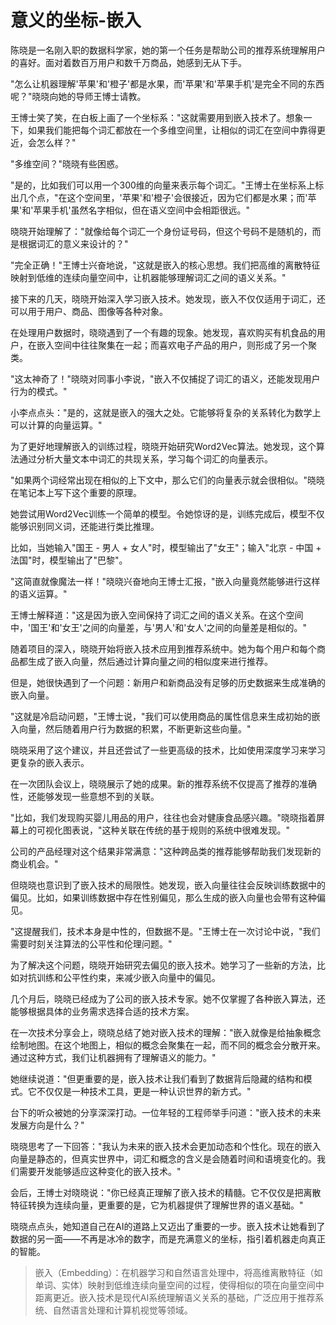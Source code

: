 # 意义的坐标-嵌入

陈晓是一名刚入职的数据科学家，她的第一个任务是帮助公司的推荐系统理解用户的喜好。面对着数百万用户和数千万商品，她感到无从下手。

"怎么让机器理解'苹果'和'橙子'都是水果，而'苹果'和'苹果手机'是完全不同的东西呢？"晓晓向她的导师王博士请教。

王博士笑了笑，在白板上画了一个坐标系："这就需要用到嵌入技术了。想象一下，如果我们能把每个词汇都放在一个多维空间里，让相似的词汇在空间中靠得更近，会怎么样？"

"多维空间？"晓晓有些困惑。

"是的，比如我们可以用一个300维的向量来表示每个词汇。"王博士在坐标系上标出几个点，"在这个空间里，'苹果'和'橙子'会很接近，因为它们都是水果；而'苹果'和'苹果手机'虽然名字相似，但在语义空间中会相距很远。"

晓晓开始理解了："就像给每个词汇一个身份证号码，但这个号码不是随机的，而是根据词汇的意义来设计的？"

"完全正确！"王博士兴奋地说，"这就是嵌入的核心思想。我们把高维的离散特征映射到低维的连续向量空间中，让机器能够理解词汇之间的语义关系。"

接下来的几天，晓晓开始深入学习嵌入技术。她发现，嵌入不仅仅适用于词汇，还可以用于用户、商品、图像等各种对象。

在处理用户数据时，晓晓遇到了一个有趣的现象。她发现，喜欢购买有机食品的用户，在嵌入空间中往往聚集在一起；而喜欢电子产品的用户，则形成了另一个聚类。

"这太神奇了！"晓晓对同事小李说，"嵌入不仅捕捉了词汇的语义，还能发现用户行为的模式。"

小李点点头："是的，这就是嵌入的强大之处。它能够将复杂的关系转化为数学上可以计算的向量运算。"

为了更好地理解嵌入的训练过程，晓晓开始研究Word2Vec算法。她发现，这个算法通过分析大量文本中词汇的共现关系，学习每个词汇的向量表示。

"如果两个词经常出现在相似的上下文中，那么它们的向量表示就会很相似。"晓晓在笔记本上写下这个重要的原理。

她尝试用Word2Vec训练一个简单的模型。令她惊讶的是，训练完成后，模型不仅能够识别同义词，还能进行类比推理。

比如，当她输入"国王 - 男人 + 女人"时，模型输出了"女王"；输入"北京 - 中国 + 法国"时，模型输出了"巴黎"。

"这简直就像魔法一样！"晓晓兴奋地向王博士汇报，"嵌入向量竟然能够进行这样的语义运算。"

王博士解释道："这是因为嵌入空间保持了词汇之间的语义关系。在这个空间中，'国王'和'女王'之间的向量差，与'男人'和'女人'之间的向量差是相似的。"

随着项目的深入，晓晓开始将嵌入技术应用到推荐系统中。她为每个用户和每个商品都生成了嵌入向量，然后通过计算向量之间的相似度来进行推荐。

但是，她很快遇到了一个问题：新用户和新商品没有足够的历史数据来生成准确的嵌入向量。

"这就是冷启动问题，"王博士说，"我们可以使用商品的属性信息来生成初始的嵌入向量，然后随着用户行为数据的积累，不断更新这些向量。"

晓晓采用了这个建议，并且还尝试了一些更高级的技术，比如使用深度学习来学习更复杂的嵌入表示。

在一次团队会议上，晓晓展示了她的成果。新的推荐系统不仅提高了推荐的准确性，还能够发现一些意想不到的关联。

"比如，我们发现购买婴儿用品的用户，往往也会对健康食品感兴趣。"晓晓指着屏幕上的可视化图表说，"这种关联在传统的基于规则的系统中很难发现。"

公司的产品经理对这个结果非常满意："这种跨品类的推荐能够帮助我们发现新的商业机会。"

但晓晓也意识到了嵌入技术的局限性。她发现，嵌入向量往往会反映训练数据中的偏见。比如，如果训练数据中存在性别偏见，那么生成的嵌入向量也会带有这种偏见。

"这提醒我们，技术本身是中性的，但数据不是。"王博士在一次讨论中说，"我们需要时刻关注算法的公平性和伦理问题。"

为了解决这个问题，晓晓开始研究去偏见的嵌入技术。她学习了一些新的方法，比如对抗训练和公平性约束，来减少嵌入向量中的偏见。

几个月后，晓晓已经成为了公司的嵌入技术专家。她不仅掌握了各种嵌入算法，还能够根据具体的业务需求选择合适的技术方案。

在一次技术分享会上，晓晓总结了她对嵌入技术的理解："嵌入就像是给抽象概念绘制地图。在这个地图上，相似的概念会聚集在一起，而不同的概念会分散开来。通过这种方式，我们让机器拥有了理解语义的能力。"

她继续说道："但更重要的是，嵌入技术让我们看到了数据背后隐藏的结构和模式。它不仅仅是一种技术工具，更是一种认识世界的新方式。"

台下的听众被她的分享深深打动。一位年轻的工程师举手问道："嵌入技术的未来发展方向是什么？"

晓晓思考了一下回答："我认为未来的嵌入技术会更加动态和个性化。现在的嵌入向量是静态的，但真实世界中，词汇和概念的含义是会随着时间和语境变化的。我们需要开发能够适应这种变化的嵌入技术。"

会后，王博士对晓晓说："你已经真正理解了嵌入技术的精髓。它不仅仅是把离散特征转换为连续向量，更重要的是，它为机器提供了理解世界的语义基础。"

晓晓点点头，她知道自己在AI的道路上又迈出了重要的一步。嵌入技术让她看到了数据的另一面——不再是冰冷的数字，而是充满意义的坐标，指引着机器走向真正的智能。

> 嵌入（Embedding）：在机器学习和自然语言处理中，将高维离散特征（如单词、实体）映射到低维连续向量空间的过程，使得相似的项在向量空间中距离更近。嵌入技术是现代AI系统理解语义关系的基础，广泛应用于推荐系统、自然语言处理和计算机视觉等领域。 